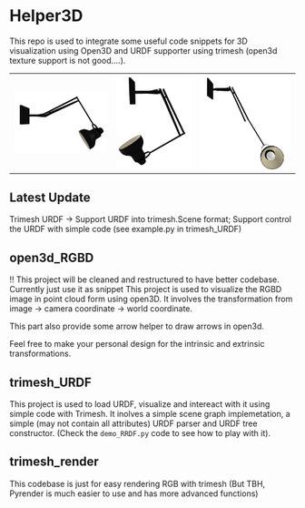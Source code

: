 # Helper3D
This repo is used to integrate some useful code snippets for 3D visualization using Open3D and URDF supporter using trimesh (open3d texture support is not good....). 

<table>
  <tr>
    <td><img src="images/ex.png" alt="image1"></td>
    <td><img src="images/ex1.png" alt="image2"></td>
    <td><img src="images/ex2.png" alt="image3"></td>
  </tr>
</table>


## Latest Update
Trimesh URDF -> Support URDF into trimesh.Scene format; Support control the URDF with simple code (see example.py in trimesh_URDF)

## open3d_RGBD
!! This project will be cleaned and restructured to have better codebase. Currently just use it as snippet
This project is used to visualize the RGBD image in point cloud form using open3D. It involves the transformation from image -> camera coordinate -> world coordinate. 

This part also provide some arrow helper to draw arrows in open3d.

Feel free to make your personal design for the intrinsic and extrinsic transformations.

## trimesh_URDF
This project is used to load URDF, visualize and intereact with it using simple code with Trimesh. It inolves a simple scene graph implemetation, a simple (may not contain all attributes) URDF parser and URDF tree constructor. (Check the `demo_RRDF.py` code to see how to play with it).

## trimesh_render
This codebase is just for easy rendering RGB with trimesh (But TBH, Pyrender is much easier to use and has more advanced functions)